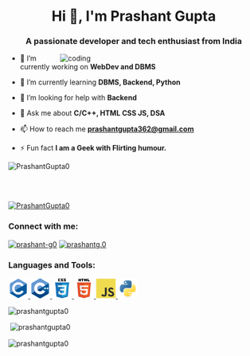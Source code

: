 <h1 align="center">Hi 👋, I'm Prashant Gupta</h1>
<h3 align="center">A passionate developer and tech enthusiast from India</h3>
<img align="right" alt="coding" width="400" src="https://cdn.dribbble.com/users/1162077/screenshots/3848914/programmer.gif">


- 🔭 I’m currently working on **WebDev and DBMS**

- 🌱 I’m currently learning **DBMS, Backend, Python**

- 🤝 I’m looking for help with **Backend**

- 💬 Ask me about **C/C++, HTML CSS JS, DSA**

- 📫 How to reach me **prashantgupta362@gmail.com**

- ⚡ Fun fact **I am a Geek with Flirting humour.**

<p align="left"> <img src="https://komarev.com/ghpvc/?username=PrashantGupta0&label=Profile%20views&color=0e75b6&style=flat" alt="PrashantGupta0" /> </p>
<br>
<br>
<p align="left"> <a href="https://github.com/ryo-ma/github-profile-trophy"><img src="https://github-profile-trophy.vercel.app/?username=PrashantGupta0" alt="PrashantGupta0" /></a> </p>


<h3 align="left">Connect with me:</h3>
<p align="left">
<a href="https://linkedin.com/in/prashant-g0" target="blank"><img align="center" src="https://raw.githubusercontent.com/rahuldkjain/github-profile-readme-generator/master/src/images/icons/Social/linked-in-alt.svg" alt="prashant-g0" height="30" width="40" /></a>
<a href="https://instagram.com/prashantg.0" target="blank"><img align="center" src="https://raw.githubusercontent.com/rahuldkjain/github-profile-readme-generator/master/src/images/icons/Social/instagram.svg" alt="prashantg.0" height="30" width="40" /></a>
</p>

<h3 align="left">Languages and Tools:</h3>
<p align="left"> <a href="https://www.cprogramming.com/" target="_blank" rel="noreferrer"> <img src="https://raw.githubusercontent.com/devicons/devicon/master/icons/c/c-original.svg" alt="c" width="40" height="40"/> </a> <a href="https://www.w3schools.com/cpp/" target="_blank" rel="noreferrer"> <img src="https://raw.githubusercontent.com/devicons/devicon/master/icons/cplusplus/cplusplus-original.svg" alt="cplusplus" width="40" height="40"/> </a> <a href="https://www.w3schools.com/css/" target="_blank" rel="noreferrer"> <img src="https://raw.githubusercontent.com/devicons/devicon/master/icons/css3/css3-original-wordmark.svg" alt="css3" width="40" height="40"/> </a> <a href="https://www.w3.org/html/" target="_blank" rel="noreferrer"> <img src="https://raw.githubusercontent.com/devicons/devicon/master/icons/html5/html5-original-wordmark.svg" alt="html5" width="40" height="40"/> </a> <a href="https://developer.mozilla.org/en-US/docs/Web/JavaScript" target="_blank" rel="noreferrer"> <img src="https://raw.githubusercontent.com/devicons/devicon/master/icons/javascript/javascript-original.svg" alt="javascript" width="40" height="40"/> </a> <a href="https://www.python.org" target="_blank" rel="noreferrer"> <img src="https://raw.githubusercontent.com/devicons/devicon/master/icons/python/python-original.svg" alt="python" width="40" height="40"/> </a> </p>

<p><img align="left" src="https://github-readme-stats.vercel.app/api/top-langs?username=prashantgupta0&show_icons=true&locale=en&layout=compact" alt="prashantgupta0" /></p>
<br>
<p>&nbsp;<img align="center" src="https://github-readme-stats.vercel.app/api?username=prashantgupta0&show_icons=true&locale=en" alt="prashantgupta0" /></p>

<p><img align="center" src="https://github-readme-streak-stats.herokuapp.com/?user=prashantgupta0&" alt="prashantgupta0" /></p>
